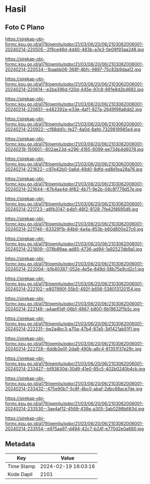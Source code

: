 # Hasil

## Foto C Plano

https://sirekap-obj-formc.kpu.go.id/a179/pemilu/pdpr/21/03/06/20/06/2103062006001-20240214-220505--2f8ce46d-4d40-483b-a7e3-0e09f93aa248.jpg

https://sirekap-obj-formc.kpu.go.id/a179/pemilu/pdpr/21/03/06/20/06/2103062006001-20240214-220534--1baabb06-368f-4bfc-9897-75c82b9daa12.jpg

https://sirekap-obj-formc.kpu.go.id/a179/pemilu/pdpr/21/03/06/20/06/2103062006001-20240214-220614--e2ba396d-f20d-445e-97c8-891e8d2b4692.jpg

https://sirekap-obj-formc.kpu.go.id/a179/pemilu/pdpr/21/03/06/20/06/2103062006001-20240214-220651--e482392a-e33e-4af1-827a-2649f96a6dd2.jpg

https://sirekap-obj-formc.kpu.go.id/a179/pemilu/pdpr/21/03/06/20/06/2103062006001-20240214-220922--cf88dd1c-fe27-4a0d-8afd-7329819985e4.jpg

https://sirekap-obj-formc.kpu.go.id/a179/pemilu/pdpr/21/03/06/20/06/2103062006001-20240219-150601--602ae23d-e296-4165-8099-ee734b4d6078.jpg

https://sirekap-obj-formc.kpu.go.id/a179/pemilu/pdpr/21/03/06/20/06/2103062006001-20240214-221622--c97e42b0-0a6d-49d0-8dfd-ed8d1ea28a76.jpg

https://sirekap-obj-formc.kpu.go.id/a179/pemilu/pdpr/21/03/06/20/06/2103062006001-20240214-221644--67b4ae4d-8f82-4b71-9e2b-08c8f779d57e.jpg

https://sirekap-obj-formc.kpu.go.id/a179/pemilu/pdpr/21/03/06/20/06/2103062006001-20240214-221723--a6fb3147-b4b1-48f2-8128-7fe42f4695d9.jpg

https://sirekap-obj-formc.kpu.go.id/a179/pemilu/pdpr/21/03/06/20/06/2103062006001-20240214-221746--63329f1b-84b6-4a4a-853b-b60d800e27c6.jpg

https://sirekap-obj-formc.kpu.go.id/a179/pemilu/pdpr/21/03/06/20/06/2103062006001-20240214-221809--078b89aa-ad85-4736-ad94-1a92527db9a1.jpg

https://sirekap-obj-formc.kpu.go.id/a179/pemilu/pdpr/21/03/06/20/06/2103062006001-20240214-222004--b1b40387-052e-4e5e-849d-58b75e9cd2c1.jpg

https://sirekap-obj-formc.kpu.go.id/a179/pemilu/pdpr/21/03/06/20/06/2103062006001-20240214-222102--e807990f-55b5-492f-b656-538013120154.jpg

https://sirekap-obj-formc.kpu.go.id/a179/pemilu/pdpr/21/03/06/20/06/2103062006001-20240214-222146--a4ae61df-06b1-4867-b800-6b19632f1b5c.jpg

https://sirekap-obj-formc.kpu.go.id/a179/pemilu/pdpr/21/03/06/20/06/2103062006001-20240214-222231--be2a4bc3-a70a-47b4-87a5-3d1421ab51f1.jpg

https://sirekap-obj-formc.kpu.go.id/a179/pemilu/pdpr/21/03/06/20/06/2103062006001-20240214-222728--6ddb3e0f-2da8-490b-a8c4-81351f37e29c.jpg

https://sirekap-obj-formc.kpu.go.id/a179/pemilu/pdpr/21/03/06/20/06/2103062006001-20240214-233427--bf93830d-30d9-41e0-85c5-402b0240b4cb.jpg

https://sirekap-obj-formc.kpu.go.id/a179/pemilu/pdpr/21/03/06/20/06/2103062006001-20240214-233432--475e90b7-5c8f-4bc0-abaf-2dbc68ace7de.jpg

https://sirekap-obj-formc.kpu.go.id/a179/pemilu/pdpr/21/03/06/20/06/2103062006001-20240214-233530--3ae4af12-4569-439a-a305-3ab0298b683d.jpg

https://sirekap-obj-formc.kpu.go.id/a179/pemilu/pdpr/21/03/06/20/06/2103062006001-20240214-233554--e975aa97-d494-42c7-b24f-e770d2e0a680.jpg


## Metadata

| Key        | Value               |
| ---------- | ------------------- |
| Time Stamp | 2024-02-19 16:03:16 |
| Kode Dapil | 2101                |



